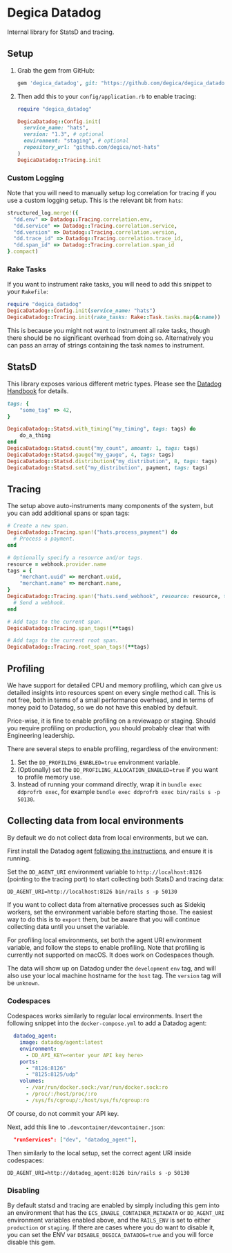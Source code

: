 # Degica Datadog

Internal library for StatsD and tracing.

## Setup

1. Grab the gem from GitHub:
    ```ruby
    gem 'degica_datadog', git: "https://github.com/degica/degica_datadog.git", branch: "main"
    ```
1. Then add this to your `config/application.rb` to enable tracing:
    ```ruby
    require "degica_datadog"

    DegicaDatadog::Config.init(
      service_name: "hats",
      version: "1.3", # optional
      environment: "staging", # optional
      repository_url: "github.com/degica/not-hats"
    )
    DegicaDatadog::Tracing.init
    ```

### Custom Logging

Note that you will need to manually setup log correlation for tracing if you use a custom logging setup. This is the relevant bit from `hats`:

```ruby
structured_log.merge!({
  "dd.env" => Datadog::Tracing.correlation.env,
  "dd.service" => Datadog::Tracing.correlation.service,
  "dd.version" => Datadog::Tracing.correlation.version,
  "dd.trace_id" => Datadog::Tracing.correlation.trace_id,
  "dd.span_id" => Datadog::Tracing.correlation.span_id
}.compact)
```

### Rake Tasks

If you want to instrument rake tasks, you will need to add this snippet to your `Rakefile`:

```ruby
require "degica_datadog"
DegicaDatadog::Config.init(service_name: "hats")
DegicaDatadog::Tracing.init(rake_tasks: Rake::Task.tasks.map(&:name))
```

This is because you might not want to instrument all rake tasks, though there should be no significant overhead from doing so. Alternatively you can pass an array of strings containing the task names to instrument.

## StatsD

This library exposes various different metric types. Please see the [Datadog Handbook](https://www.notion.so/The-Datadog-Handbook-b69e58b686f54bf795b36f97746a31ea) for details.

```ruby
tags: {
    "some_tag" => 42,
}

DegicaDatadog::Statsd.with_timing("my_timing", tags: tags) do
    do_a_thing
end
DegicaDatadog::Statsd.count("my_count", amount: 1, tags: tags)
DegicaDatadog::Statsd.gauge("my_gauge", 4, tags: tags)
DegicaDatadog::Statsd.distribution("my_distribution", 8, tags: tags)
DegicaDatadog::Statsd.set("my_distribution", payment, tags: tags)
```

## Tracing

The setup above auto-instruments many components of the system, but you can add additional spans or span tags:

```ruby
# Create a new span.
DegicaDatadog::Tracing.span!("hats.process_payment") do
  # Process a payment.
end

# Optionally specify a resource and/or tags.
resource = webhook.provider.name
tags = {
    "merchant.uuid" => merchant.uuid,
    "merchant.name" => merchant.name,
}
DegicaDatadog::Tracing.span!("hats.send_webhook", resource: resource, tags: tags) do
  # Send a webhook.
end

# Add tags to the current span.
DegicaDatadog::Tracing.span_tags!(**tags)

# Add tags to the current root span.
DegicaDatadog::Tracing.root_span_tags!(**tags)
```

## Profiling

We have support for detailed CPU and memory profiling, which can give us
detailed insights into resources spent on every single method call. This is not
free, both in terms of a small performance overhead, and in terms of money paid
to Datadog, so we do not have this enabled by default.

Price-wise, it is fine to enable profiling on a reviewapp or staging. Should you
require profiling on production, you should probably clear that with Engineering
leadership.

There are several steps to enable profiling, regardless of the environment:

1. Set the `DD_PROFILING_ENABLED=true` environment variable.
1. (Optionally) set the `DD_PROFILING_ALLOCATION_ENABLED=true` if you want to profile memory use.
1. Instead of running your command directly, wrap it in `bundle exec ddprofrb exec`, for example `bundle exec ddprofrb exec bin/rails s -p 50130`.

## Collecting data from local environments

By default we do not collect data from local environments, but we can.

First install the Datadog agent [following the
instructions](https://app.datadoghq.com/account/settings/agent/latest?platform=overview),
and ensure it is running.

Set the `DD_AGENT_URI` environment variable to `http://localhost:8126` (pointing
to the tracing port) to start collecting both StatsD and tracing data:

```shell
DD_AGENT_URI=http://localhost:8126 bin/rails s -p 50130
```

If you want to collect data from alternative processes such as Sidekiq workers,
set the environment variable before starting those. The easiest way to do this
is to `export` them, but be aware that you will continue collecting data until
you unset the variable.

For profiling local environments, set both the agent URI environment variable,
and follow the steps to enable profiling. Note that profiling is currently not
supported on macOS. It does work on Codespaces though.

The data will show up on Datadog under the `development` `env` tag, and will
also use your local machine hostname for the `host` tag. The `version` tag will
be `unknown`.

### Codespaces

Codespaces works similarly to regular local environments. Insert the following
snippet into the `docker-compose.yml` to add a Datadog agent:

```yaml
  datadog_agent:
    image: datadog/agent:latest
    environment:
      - DD_API_KEY=<enter your API key here>
    ports:
      - "8126:8126"
      - "8125:8125/udp"
    volumes:
      - /var/run/docker.sock:/var/run/docker.sock:ro
      - /proc/:/host/proc/:ro
      - /sys/fs/cgroup/:/host/sys/fs/cgroup:ro
```

Of course, do not commit your API key.

Next, add this line to `.devcontainer/devcontainer.json`:

```json
  "runServices": ["dev", "datadog_agent"],
```

Then similarly to the local setup, set the correct agent URI inside codespaces:

```shell
DD_AGENT_URI=http://datadog_agent:8126 bin/rails s -p 50130
```

### Disabling

By default statsd and tracing are enabled by simply including this gem into an environment that has the `ECS_ENABLE_CONTAINER_METADATA` or `DD_AGENT_URI` environment variables enabled above, and the `RAILS_ENV` is set to either `production` or `staging`. If there are cases where you do want to disable it, you can set the ENV var `DISABLE_DEGICA_DATADOG=true` and you will force disable this gem.

